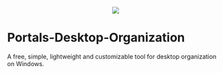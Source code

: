 <p align="center">
  <img src="https://downloads.portals-app.com/images%2Fportals_Smallx512.png?alt=media" />
</p>

# Portals-Desktop-Organization
A free, simple, lightweight and customizable tool for desktop organization on Windows.
